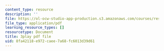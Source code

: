 ```yaml
---
content_type: resource
description: ''
file: https://ol-ocw-studio-app-production.s3.amazonaws.com/courses/res-18-009-learn-differential-equations-up-close-with-gilbert-strang-and-cleve-moler-fall-2015/8fa42118e972caee7a68fc6013d39d61_Mva9UIz_wwA.pdf
file_type: application/pdf
learning_resource_types: []
resourcetype: Document
title: 3play pdf file
uid: 8fa42118-e972-caee-7a68-fc6013d39d61
---
```

